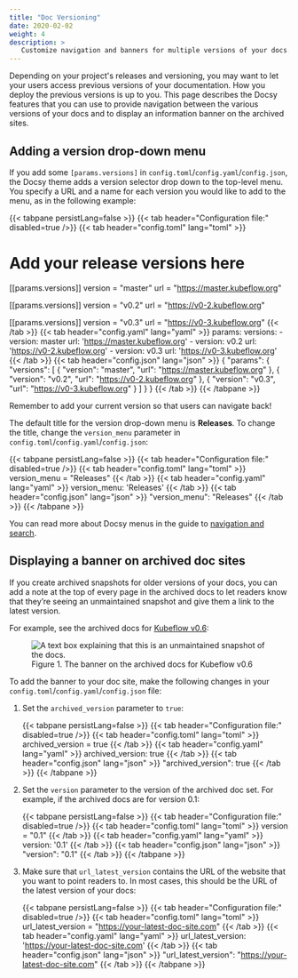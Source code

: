 ```yaml
---
title: "Doc Versioning"
date: 2020-02-02
weight: 4
description: >
   Customize navigation and banners for multiple versions of your docs.
---
```


Depending on your project's releases and versioning, you may want to let your
users access previous versions of your documentation. How you deploy the
previous versions is up to you. This page describes the Docsy features that you
can use to provide navigation between the various versions of your docs and
to display an information banner on the archived sites.

## Adding a version drop-down menu

If you add some `[params.versions]` in `config.toml`/`config.yaml`/`config.json`, the Docsy theme adds a 
version selector drop down to the top-level menu. You specify a URL and a name 
for each version you would like to add to the menu, as in the following example:

{{< tabpane persistLang=false >}}
{{< tab header="Configuration file:" disabled=true />}}
{{< tab header="config.toml" lang="toml" >}}
# Add your release versions here
[[params.versions]]
  version = "master"
  url = "https://master.kubeflow.org"

[[params.versions]]
  version = "v0.2"
  url = "https://v0-2.kubeflow.org"

[[params.versions]]
  version = "v0.3"
  url = "https://v0-3.kubeflow.org"
{{< /tab >}}
{{< tab header="config.yaml" lang="yaml" >}}
params:
  versions:
    - version: master
      url: 'https://master.kubeflow.org'
    - version: v0.2
      url: 'https://v0-2.kubeflow.org'
    - version: v0.3
      url: 'https://v0-3.kubeflow.org'
{{< /tab >}}
{{< tab header="config.json" lang="json" >}}
{
  "params": {
    "versions": [
      {
        "version": "master",
        "url": "https://master.kubeflow.org"
      },
      {
        "version": "v0.2",
        "url": "https://v0-2.kubeflow.org"
      },
      {
        "version": "v0.3",
        "url": "https://v0-3.kubeflow.org"
      }
    ]
  }
}
{{< /tab >}}
{{< /tabpane >}}

Remember to add your current version so that users can navigate back!

The default title for the version drop-down menu is **Releases**. To change the
title, change the `version_menu` parameter in `config.toml`/`config.yaml`/`config.json`:

{{< tabpane persistLang=false >}}
{{< tab header="Configuration file:" disabled=true />}}
{{< tab header="config.toml" lang="toml" >}}
version_menu = "Releases"
{{< /tab >}}
{{< tab header="config.yaml" lang="yaml" >}}
version_menu: 'Releases'
{{< /tab >}}
{{< tab header="config.json" lang="json" >}}
"version_menu": "Releases"
{{< /tab >}}
{{< /tabpane >}}

You can read more about Docsy menus in the guide to
[navigation and search](/docs/adding-content/navigation/).

## Displaying a banner on archived doc sites

If you create archived snapshots for older versions of your docs, you can add a 
note at the top of every page in the archived docs to let readers know that
they’re seeing an unmaintained snapshot and give them a link to the latest 
version.

For example, see the archived docs for 
[Kubeflow v0.6](https://v0-6.kubeflow.org/docs/):

<figure>
  <img src="/images/version-banner.png"
       alt="A text box explaining that this is an unmaintained snapshot of the docs."
       class="mt-3 mb-3 border border-info rounded" />
  <figcaption>Figure 1. The banner on the archived docs for Kubeflow v0.6
  </figcaption>
</figure>

To add the banner to your doc site, make the following changes in your
`config.toml`/`config.yaml`/`config.json` file:

1. Set the `archived_version` parameter to `true`:

    {{< tabpane persistLang=false >}}
{{< tab header="Configuration file:" disabled=true />}}
{{< tab header="config.toml" lang="toml" >}}
archived_version = true
{{< /tab >}}
{{< tab header="config.yaml" lang="yaml" >}}
archived_version: true
{{< /tab >}}
{{< tab header="config.json" lang="json" >}}
"archived_version": true
{{< /tab >}}
    {{< /tabpane >}}

1. Set the `version` parameter to the version of the archived doc set. For
  example, if the archived docs are for version 0.1:

    {{< tabpane persistLang=false >}}
{{< tab header="Configuration file:" disabled=true />}}
{{< tab header="config.toml" lang="toml" >}}
version = "0.1"
{{< /tab >}}
{{< tab header="config.yaml" lang="yaml" >}}
version: '0.1'
{{< /tab >}}
{{< tab header="config.json" lang="json" >}}
"version": "0.1"
{{< /tab >}}
    {{< /tabpane >}}

1. Make sure that `url_latest_version` contains the URL of the website that you
  want to point readers to. In most cases, this should be the URL of the latest 
  version of your docs:

    {{< tabpane persistLang=false >}}
{{< tab header="Configuration file:" disabled=true />}}
{{< tab header="config.toml" lang="toml" >}}
url_latest_version = "https://your-latest-doc-site.com"
{{< /tab >}}
{{< tab header="config.yaml" lang="yaml" >}}
url_latest_version: 'https://your-latest-doc-site.com'
{{< /tab >}}
{{< tab header="config.json" lang="json" >}}
"url_latest_version": "https://your-latest-doc-site.com"
{{< /tab >}}
    {{< /tabpane >}}
